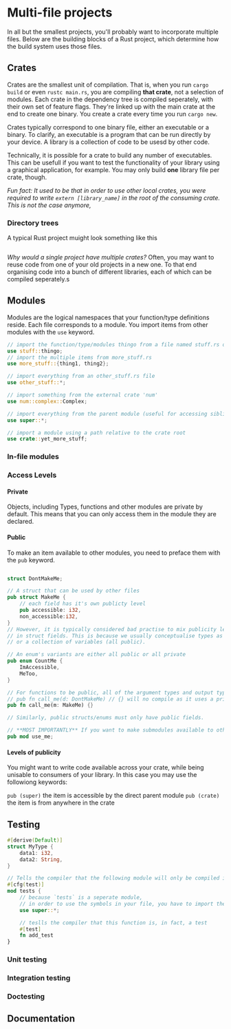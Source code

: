# Multi-file projects
In all but the smallest projects, you'll probably want to incorporate multiple files. Below are the building blocks of a Rust project, which determine how the build system uses those files.

## Crates
Crates are the smallest unit of compilation. That is, when you run `cargo build` or even `rustc main.rs`, you are compiling **that crate**, not a selection of modules. Each crate in the dependency tree is compiled seperately, with their own set of feature flags. They're linked up with the main crate at the end to create one binary. You create a crate every time you run `cargo new`.

Crates typically correspond to one binary file, either an executable or a binary. To clarify, an executable is a program that can be run directly by your device. A library is a collection of code to be usesd by other code. 

Technically, it is possible for a crate to build any number of executables. This can be usefull if you want to test the functionality of your library using a graphical application, for example. You may only build **one** library file per crate, though.

*Fun fact: It used to be that in order to use other local crates, you were required to write `extern [library_name]` in the root of the consuming crate. This is not the case anymore,*


### Directory trees
A typical Rust project muight look something like this

```

```

*Why would a single project have multiple crates?* Often, you may want to reuse code from one of your old projects in a new one. To that end organising code into a bunch of different libraries, each of which can be compiled seperately.s 

## Modules
Modules are the logical namespaces that your function/type definitions reside. Each file corresponds to a module. You import items from other modules with the `use` keyword.
```rust
// import the function/type/modules thingo from a file named stuff.rs or stuff/mod.rs
use stuff::thingo;
// import the multiple items from more_stuff.rs
use more_stuff::{thing1, thing2};

// import everything from an other_stuff.rs file
use other_stuff::*;

// import something from the external crate 'num'
use num::complex::Complex;

// import everything from the parent module (useful for accessing sibling modules)
use super::*;

// import a module using a path relative to the crate root
use crate::yet_more_stuff;

```

### In-file modules


### Access Levels

#### Private
Objects, including Types, functions and other modules are private by default.
This means that you can only access them in the module they are declared.

#### Public
To make an item available to other modules, you need to preface them with the `pub` keyword.

```rust

struct DontMakeMe;

// A struct that can be used by other files
pub struct MakeMe {
    // each field has it's own publicty level
    pub accessible: i32,
    non_accessible:i32,
}
// However, it is typically considered bad practise to mix publicity levels
// in struct fields. This is because we usually conceptualise types as totally opaque (all private)
// or a collection of variables (all public).

// An enum's variants are either all public or all private
pub enum CountMe {
    ImAccessible,
    MeToo,
}

// For functions to be public, all of the argument types and output types must be public
// pub fn call_me(d: DontMakeMe) // {} will no compile as it uses a private type
pub fn call_me(m: MakeMe) {}

// Similarly, public structs/enums must only have public fields.

// **MOST IMPORTANTLY** If you want to make submodules available to other files, you need to make that pub too
pub mod use_me;

```

#### Levels of publicity
You might want to write code available across your crate, while being unisable to consumers of your library. In this case you may use the followiong keywords:

`pub (super)` the item is accessible by the direct parent module
`pub (crate)` the item is from anywhere in the crate



## Testing

```rust
#[derive(Default)]
struct MyType {
    data1: i32,
    data2: String,
}

// Tells the compiler that the following module will only be compiled in a cargo test
#[cfg(test)]
mod tests {
    // because `tests` is a seperate module, 
    // in order to use the symbols in your file, you have to import them
    use super::*;

    // teslls the compiler that this function is, in fact, a test
    #[test]
    fn add_test
}

```

### Unit testing

### Integration testing

### Doctesting

## Documentation